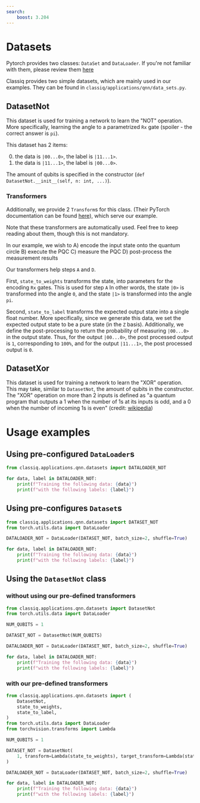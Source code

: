 ```yaml
---
search:
    boost: 3.204
---
```


# Datasets

Pytorch provides two classes: `DataSet` and `DataLoader`.
If you're not familiar with them, please review them [here](https://pytorch.org/tutorials/beginner/basics/data_tutorial.html)

Classiq provides two simple datasets, which are mainly used in our examples.
They can be found in `classiq/applications/qnn/data_sets.py`.

## DatasetNot

This dataset is used for training a network to learn the "NOT" operation.
More specifically, learning the angle to a parametrized `Rx` gate (spoiler - the correct answer is `pi`).

This dataset has 2 items:

0. the data is `|00...0>`, the label is `|11...1>`.
1. the data is `|11...1>`, the label is `|00...0>`.

The amount of qubits is specified in the constructor (`def DatasetNot.__init__(self, n: int, ...)`).

### Transformers

Additionally, we provide 2 `Transform`s for this class. (Their PyTorch documentation can be found [here](https://pytorch.org/tutorials/beginner/basics/transforms_tutorial.html)), which serve our example.

Note that these transformers are automatically used.
Feel free to keep reading about them, though this is not mandatory.

In our example, we wish to
A) encode the input state onto the quantum circle
B) execute the PQC
C) measure the PQC
D) post-process the measurement results

Our transformers help steps `A` and `D`.

First, `state_to_weights` transforms the state, into parameters for the encoding `Rx` gates. This is used for step `A`
In other words, the state `|0>` is transformed into the angle `0`, and the state `|1>` is transformed into the angle `pi`.

Second, `state_to_label` transforms the expected output state into a single float number.
More specifically, since we generate this data, we set the expected output state to be a pure state (in the `Z` basis).
Additionally, we define the post-processing to return the probability of measuring `|00...0>` in the output state.
Thus, for the output `|00...0>`, the post processed output is `1`, corresponding to `100%`, and for the output `|11...1>`, the post processed output is `0`.

## DatasetXor

This dataset is used for training a network to learn the "XOR" operation.
This may take, similar to `DatasetNot`, the amount of qubits in the constructor.
The "XOR" operation on more than 2 inputs is defined as "a quantum program that outputs a 1 when the number of 1s at its inputs is odd, and a 0 when the number of incoming 1s is even" (credit: [wikipedia](https://en.wikipedia.org/wiki/XOR_gate#More_than_two_inputs))

# Usage examples

## Using pre-configured `DataLoader`s

```python
from classiq.applications.qnn.datasets import DATALOADER_NOT

for data, label in DATALOADER_NOT:
    print(f"Training the following data: {data}")
    print(f"with the following labels: {label}")
```

## Using pre-configures `Dataset`s

```python
from classiq.applications.qnn.datasets import DATASET_NOT
from torch.utils.data import DataLoader

DATALOADER_NOT = DataLoader(DATASET_NOT, batch_size=2, shuffle=True)

for data, label in DATALOADER_NOT:
    print(f"Training the following data: {data}")
    print(f"with the following labels: {label}")
```

## Using the `DatasetNot` class

### without using our pre-defined transformers

```python
from classiq.applications.qnn.datasets import DatasetNot
from torch.utils.data import DataLoader

NUM_QUBITS = 1

DATASET_NOT = DatasetNot(NUM_QUBITS)

DATALOADER_NOT = DataLoader(DATASET_NOT, batch_size=2, shuffle=True)

for data, label in DATALOADER_NOT:
    print(f"Training the following data: {data}")
    print(f"with the following labels: {label}")
```

### with our pre-defined transformers

```python
from classiq.applications.qnn.datasets import (
    DatasetNot,
    state_to_weights,
    state_to_label,
)
from torch.utils.data import DataLoader
from torchvision.transforms import Lambda

NUM_QUBITS = 1

DATASET_NOT = DatasetNot(
    1, transform=Lambda(state_to_weights), target_transform=Lambda(state_to_label)
)

DATALOADER_NOT = DataLoader(DATASET_NOT, batch_size=2, shuffle=True)

for data, label in DATALOADER_NOT:
    print(f"Training the following data: {data}")
    print(f"with the following labels: {label}")
```
